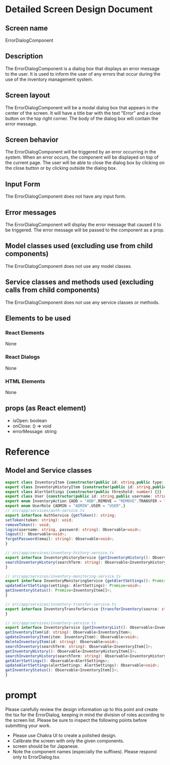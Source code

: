 # Detailed Screen Design Document

## Screen name
ErrorDialogComponent

## Description
The ErrorDialogComponent is a dialog box that displays an error message to the user. It is used to inform the user of any errors that occur during the use of the inventory management system.

## Screen layout
The ErrorDialogComponent will be a modal dialog box that appears in the center of the screen. It will have a title bar with the text "Error" and a close button on the top right corner. The body of the dialog box will contain the error message.

## Screen behavior
The ErrorDialogComponent will be triggered by an error occurring in the system. When an error occurs, the component will be displayed on top of the current page. The user will be able to close the dialog box by clicking on the close button or by clicking outside the dialog box.

## Input Form
The ErrorDialogComponent does not have any input form.

## Error messages
The ErrorDialogComponent will display the error message that caused it to be triggered. The error message will be passed to the component as a prop.

## Model classes used (excluding use from child components)
The ErrorDialogComponent does not use any model classes.

## Service classes and methods used (excluding calls from child components)
The ErrorDialogComponent does not use any service classes or methods.
## Elements to be used
### React Elements
None
### React Dialogs
None
### HTML Elements
None
## props (as React element)
- isOpen: boolean
- onClose: () => void
- errorMessage: string

# Reference
## Model and Service classes
```typescript
export class InventoryItem {constructor(public id: string,public type: string,public quantity: number,public location: string,public lastUpdated: Date) {}}
export class InventoryHistoryItem {constructor(public id: string,public action: InventoryAction,public type: string,public quantity: number,public location: string,public date: Date) {}}
export class AlertSettings {constructor(public threshold: number) {}}
export class User {constructor(public id: string,public username: string,public password: string,public email: string,public role: UserRole) {}}
export enum InventoryAction {ADD = "ADD",REMOVE = "REMOVE",TRANSFER = "TRANSFER",}
export enum UserRole {ADMIN = "ADMIN",USER = "USER",}
// src/app/services/auth-service.ts
export interface AuthService {getToken(): string;
setToken(token: string): void;
removeToken(): void;
login(username: string, password: string): Observable<void>;
logout(): Observable<void>;
forgotPassword(email: string): Observable<void>;
}

// src/app/services/inventory-history-service.ts
export interface InventoryHistoryService {getInventoryHistory(): Observable<InventoryHistoryItem[]>;
searchInventoryHistory(searchTerm: string): Observable<InventoryHistoryItem[]>;
}

// src/app/services/inventory-monitoring-service.ts
export interface InventoryMonitoringService {getAlertSettings(): Promise<AlertSettings>;
updateAlertSettings(settings: AlertSettings): Promise<void>;
getInventoryStatus(): Promise<InventoryItem[]>;
}

// src/app/services/inventory-transfer-service.ts
export interface InventoryTransferService {transferInventory(source: string, destination: string, quantity: number): Promise<void>;
}

// src/app/services/inventory-service.ts
export interface InventoryService {getInventoryList(): Observable<InventoryItem[]>;
getInventoryItem(id: string): Observable<InventoryItem>;
updateInventoryItem(item: InventoryItem): Observable<void>;
deleteInventoryItem(id: string): Observable<void>;
searchInventory(searchTerm: string): Observable<InventoryItem[]>;
getInventoryHistory(): Observable<InventoryHistoryItem[]>;
searchInventoryHistory(searchTerm: string): Observable<InventoryHistoryItem[]>;
getAlertSettings(): Observable<AlertSettings>;
updateAlertSettings(alertSettings: AlertSettings): Observable<void>;
getInventoryStatus(): Observable<InventoryItem[]>;
}

```

# prompt
Please carefully review the design information up to this point and create the tsx for the ErrorDialog, keeping in mind the division of roles according to the screen list.
Please be sure to inspect the following points before submitting your work.
- Please use Chakra UI to create a polished design.
- Calibrate the screen with only the given components.
- screen should be for Japanese.
- Note the component names (especially the suffixes).
Please respond only to ErrorDialog.tsx.
